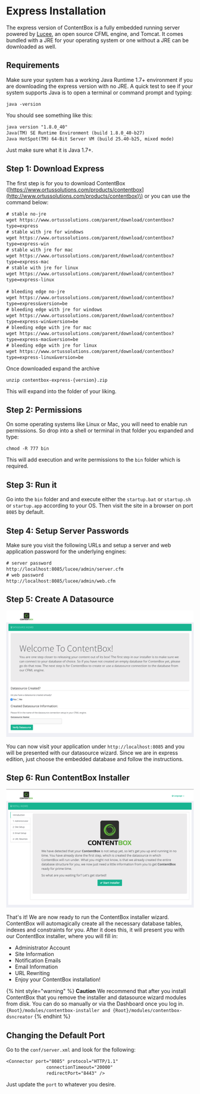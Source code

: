 # Express Installation

The express version of ContentBox is a fully embedded running server powered by [Lucee](http://lucee.org/), an open source CFML engine, and Tomcat. It comes bundled with a JRE for your operating system or one without a JRE can be downloaded as well.

## Requirements

Make sure your system has a working Java Runtime 1.7+ environment if you are downloading the express version with no JRE. A quick test to see if your system supports Java is to open a terminal or command prompt and typing:

```text
java -version
```

You should see something like this:

```text
java version "1.8.0_40"
Java(TM) SE Runtime Environment (build 1.8.0_40-b27)
Java HotSpot(TM) 64-Bit Server VM (build 25.40-b25, mixed mode)
```

Just make sure what it is Java 1.7+.

## Step 1: Download Express

The first step is for you to download ContentBox \([https://www.ortussolutions.com/products/contentbox](http://www.ortussolutions.com/products/contentbox)\) or you can use the command below:

```text
# stable no-jre
wget https://www.ortussolutions.com/parent/download/contentbox?type=express
# stable with jre for windows
wget https://www.ortussolutions.com/parent/download/contentbox?type=express-win
# stable with jre for mac
wget https://www.ortussolutions.com/parent/download/contentbox?type=express-mac
# stable with jre for linux
wget https://www.ortussolutions.com/parent/download/contentbox?type=express-linux

# bleeding edge no-jre
wget https://www.ortussolutions.com/parent/download/contentbox?type=express&version=be
# bleeding edge with jre for windows
wget https://www.ortussolutions.com/parent/download/contentbox?type=express-win&version=be
# bleeding edge with jre for mac
wget https://www.ortussolutions.com/parent/download/contentbox?type=express-mac&version=be
# bleeding edge with jre for linux
wget https://www.ortussolutions.com/parent/download/contentbox?type=express-linux&version=be
```

Once downloaded expand the archive

```text
unzip contentbox-express-{version}.zip
```

This will expand into the folder of your liking.

## Step 2: Permissions

On some operating systems like Linux or Mac, you will need to enable run permissions. So drop into a shell or terminal in that folder you expanded and type:

```text
chmod -R 777 bin
```

This will add execution and write permissions to the `bin` folder which is required.

## Step 3: Run it

Go into the `bin` folder and and execute either the `startup.bat` or `startup.sh` or `startup.app` according to your OS. Then visit the site in a browser on port `8085` by default.

## Step 4: Setup Server Passwords

Make sure you visit the following URLs and setup a server and web application password for the underlying engines:

```text
# server password
http://localhost:8085/lucee/admin/server.cfm
# web password
http://localhost:8085/lucee/admin/web.cfm
```

## Step 5: Create A Datasource

![](../../.gitbook/assets/datasource_wizard.png)

You can now visit your application under `http://localhost:8085` and you will be presented with our datasource wizard. Since we are in express edition, just choose the embedded database and follow the instructions.

## Step 6: Run ContentBox Installer

![](../../.gitbook/assets/installer_wizard.png)

That's it! We are now ready to run the ContentBox installer wizard. ContentBox will automagically create all the necessary database tables, indexes and constraints for you. After it does this, it will present you with our ContentBox installer, where you will fill in:

* Administrator Account
* Site Information
* Notification Emails
* Email Information
* URL Rewriting
* Enjoy your ContentBox installation!

{% hint style="warning" %}
**Caution** We recommend that after you install ContentBox that you remove the installer and datasource wizard modules from disk. You can do so manually or via the Dashboard once you log in. `{Root}/modules/contentbox-installer and {Root}/modules/contentbox-dsncreator`
{% endhint %}

## Changing the Default Port

Go to the `conf/server.xml` and look for the following:

```markup
<Connector port="8085" protocol="HTTP/1.1"
               connectionTimeout="20000"
               redirectPort="8443" />
```

Just update the `port` to whatever you desire.

